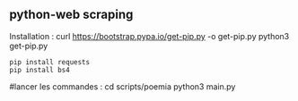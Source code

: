 ## python-web scraping

Installation :
curl https://bootstrap.pypa.io/get-pip.py -o get-pip.py
python3 get-pip.py

    pip install requests
    pip install bs4

#lancer les commandes :
cd scripts/poemia
python3 main.py
